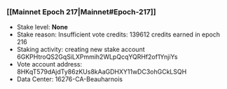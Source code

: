 ### [[Mainnet Epoch 217|Mainnet#Epoch-217]]
* Stake level: **None**
* Stake reason: Insufficient vote credits: 139612 credits earned in epoch 216
* Staking activity: creating new stake account 6GKPHtroQS2GqSiLXPmmih2WLpQcqYQRHf2of1YnjiYs
* Vote account address: 8HKqT579dAjdTy86zKUs8kAaGDHXY11wDC3ohGCkLSQH
* Data Center: 16276-CA-Beauharnois